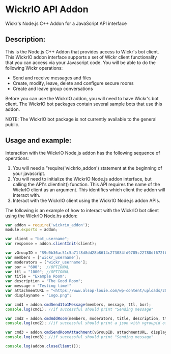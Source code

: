# WickrIO API Addon

Wickr's Node.js C++ Addon for a JavaScript API interface

## Description:

This is the Node.js C++ Addon that provides access to Wickr's bot client.  This WickrIO addon interface supports a set of Wickr client functionality that you can access via your Javascript code. You will be able to do the following Wickr operations:

* Send and receive messages and files
* Create, modify, leave, delete and configure secure rooms
* Create and leave group conversations

Before you can use the WickrIO addon, you will need to have Wickr's bot client. The WickrIO bot packages contain several sample bots that use this addon.

NOTE: The WickrIO bot package is not currently available to the general public. 

## Usage and example:

Interaction with the WickrIO Node.js addon has the following sequence of operations:

1. You will need a "require('wickrio_addon') statement at the beginning of your javascript.
2. You will need to initialize the WickrIO Node.js addon interface, but calling the API's clientInit() function. This API requires the name of the WickrIO client as an argument. This identifies which client the addon will interact with.
3. Interact with the WickrIO client using the WickrIO Node.js addon APIs.

The following is an example of how to interact with the WickrIO bot client using the WickrIO Node.hs addon:

```javascript
var addon = require('wickrio_addon');
module.exports = addon;

var client = "bot_username";
var response = addon.clientInit(client);

var vGroupID = "S9d0b36ac51c5a71f8d8dd28b8614c273084fd9785c22788df672fb6c8e0ae88";
var members = ['wickr_username'];
var moderators = ['wickr_username'];
var bor = "600";  //OPTIONAL
var ttl = "1000"; //OPTIONAL
var title = "Example Room";
var description = "The Good Room";
var message = "Testing time!"
var attachmentURL = "<https://www.alsop-louie.com/wp-content/uploads/2017/03/wickr-logo-2-crop.png>"
var displayname = "Logo.png";

var cmd1 = addon.cmdSend1to1Message(members, message, ttl, bor);  
console.log(cmd1); //if successful should print "Sending message"

var cmd2 = addon.cmdAddRoom(members, moderators, title, description, ttl, bor);
console.log(cmd2); //if successful should print a json with vgroupid of the newly created room

var cmd3 = addon.cmdSendRoomAttachment(vGroupID, attachmentURL, displayname); //Notice: ttl and bor arguments are omitted and command will still work
console.log(cmd3); //if successful should print "Sending message"

console.log(addon.closeClient());
```
